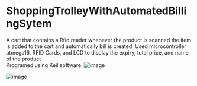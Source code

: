 # ShoppingTrolleyWithAutomatedBillingSytem 
 A cart that contains a Rfid reader whenever the product is scanned the item is added to the cart and automatically bill is created.
 Used microcontroller atmega16, RFID Cards, and LCD to display the expiry, total price, and name of the product  
 Programed using Keil software.
 ![image](https://user-images.githubusercontent.com/73609612/124925956-a2cc4680-e01a-11eb-8476-1560c99ae3a0.png)

![image](https://user-images.githubusercontent.com/73609612/124925899-921bd080-e01a-11eb-88d8-d92ec13dd014.png)
